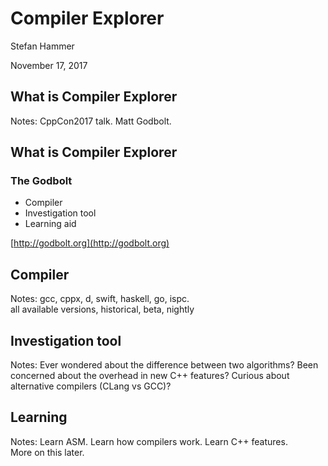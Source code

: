 # Compiler Explorer
Stefan Hammer

November 17, 2017



## What is Compiler Explorer
Notes: CppCon2017 talk. Matt Godbolt.


## What is Compiler Explorer
### The Godbolt 			<!--.element: class="fragment"-->
* Compiler 						<!--.element: class="fragment"-->
* Investigation tool 	<!--.element: class="fragment"-->
* Learning aid 				<!--.element: class="fragment"-->

[http://godbolt.org](http://godbolt.org)


## Compiler
Notes: 
gcc, cppx, d, swift, haskell, go, ispc.<br>
all available versions, historical, beta, nightly


## Investigation tool
Notes:
Ever wondered about the difference between two algorithms?
Been concerned about the overhead in new C++ features?
Curious about alternative compilers (CLang vs GCC)?


## Learning
Notes:
Learn ASM. Learn how compilers work. Learn C++ features.<br>
More on this later.
